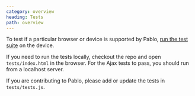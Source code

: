 ```yaml
---
category: overview
heading: Tests
path: overview
---
```


To test if a particular browser or device is supported by Pablo, <a href="/tests/" target="_blank">run the test suite</a> on the device.

If you need to run the tests locally, checkout the repo and open `tests/index.html` in the browser. For the Ajax tests to pass, you should run from a localhost server.

If you are contributing to Pablo, please add or update the tests in `tests/tests.js`.


<!-- Testcard -->
<div id="testcard">
    <script>
        document.addEventListener('DOMContentLoaded', function(){
            _site.testcard('#testcard');
        }, false);
    </script>
</div>


[tests]: http://pablojs.com/tests/
